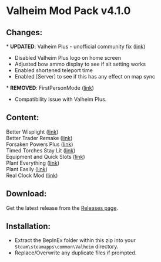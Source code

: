 
# Valheim Mod Pack v4.1.0

## Changes:
\* **UPDATED**: Valheim Plus - unofficial community fix ([link](https://www.nexusmods.com/valheim/mods/2323))
- Disabled Valheim Plus logo on home screen
- Adjusted bow ammo display to see if alt setting works
- Enabled shortened teleport time
- Enabled [Server] to see if this has any effect on map sync

\* **REMOVED**: FirstPersonMode ([link](https://valheim.thunderstore.io/package/Azumatt/FirstPersonMode/))
- Compatibility issue with Valheim Plus.

## Content:
Better Wisplight ([link](https://www.nexusmods.com/valheim/mods/2103))<br>
Better Trader Remake ([link](https://valheim.thunderstore.io/package/Digitalroot/Better_Trader_Remake/))<br>
Forsaken Powers Plus ([link](https://www.nexusmods.com/valheim/mods/2067))<br>
Timed Torches Stay Lit ([link](https://www.nexusmods.com/valheim/mods/2034))<br>
Equipment and Quick Slots ([link](https://www.nexusmods.com/valheim/mods/92))<br>
Plant Everything ([link](https://www.nexusmods.com/valheim/mods/1042))<br>
Plant Easily ([link](https://www.nexusmods.com/valheim/mods/2350))<br>
Real Clock Mod ([link](https://www.nexusmods.com/valheim/mods/489))<br>

## Download:
Get the latest release from the [Releases page](https://github.com/LeBanes/valheim-mods/releases).

## Installation:
-   Extract the BepInEx folder within this zip into your `Steam\steamapps\common\Valheim` directory.
-   Replace/Overwrite any duplicate files if prompted.
